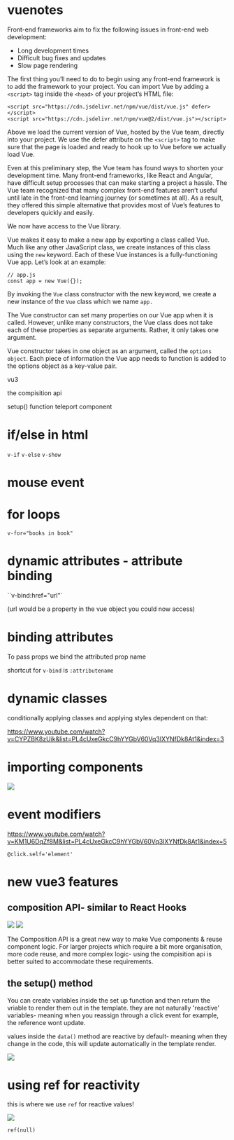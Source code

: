 # vuenotes

Front-end frameworks aim to fix the following issues in front-end web development:

- Long development times
- Difficult bug fixes and updates
- Slow page rendering

The first thing you’ll need to do to begin using any front-end framework is to add the framework to your project. You can import Vue by adding a `<script>` tag inside the `<head>` of your project’s HTML file:

```
<script src="https://cdn.jsdelivr.net/npm/vue/dist/vue.js" defer></script>
<script src="https://cdn.jsdelivr.net/npm/vue@2/dist/vue.js"></script>

```

Above we load the current version of Vue, hosted by the Vue team, directly into your project. We use the defer attribute on the `<script>` tag to make sure that the page is loaded and ready to hook up to Vue before we actually load Vue.

Even at this preliminary step, the Vue team has found ways to shorten your development time. Many front-end frameworks, like React and Angular, have difficult setup processes that can make starting a project a hassle. The Vue team recognized that many complex front-end features aren’t useful until late in the front-end learning journey (or sometimes at all). As a result, they offered this simple alternative that provides most of Vue’s features to developers quickly and easily.

We now have access to the Vue library.


Vue makes it easy to make a new app by exporting a class called Vue. Much like any other JavaScript class, we create instances of this class using the `new` keyword. Each of these Vue instances is a fully-functioning Vue app. Let’s look at an example:

```
// app.js
const app = new Vue({});
```

By invoking the `Vue` class constructor with the new keyword, we create a new instance of the `Vue` class which we name `app.` 

The Vue constructor can set many properties on our Vue app when it is called. However, unlike many constructors, the Vue class does not take each of these properties as separate arguments. Rather, it only takes one argument.

 Vue constructor takes in one object as an argument, called the `options object`. Each piece of information the Vue app needs to function is added to the options object as a key-value pair. 

 vu3

 the compisition api

 setup() function
 teleport component 

 # if/else in html

 `v-if`
 `v-else`
 `v-show`


 # mouse event

 # for loops

 `v-for="books in book"`

 # dynamic attributes - attribute binding

 ``v-bind:href="url"`

(url would be a property in the vue object you could now access)

# binding attributes

To pass props we bind the attributed prop name 

shortcut for `v-bind` is `:attributename`

# dynamic classes

conditionally applying classes and applying styles dependent on that:

https://www.youtube.com/watch?v=CYPZBK8zUik&list=PL4cUxeGkcC9hYYGbV60Vq3IXYNfDk8At1&index=3

# importing components

<img src="./assets/img.png"></img>

# event modifiers

https://www.youtube.com/watch?v=KM1U6DqZf8M&list=PL4cUxeGkcC9hYYGbV60Vq3IXYNfDk8At1&index=5

`@click.self='element'`

# new vue3 features

## composition API- similar to React Hooks

<img src="./assets/img2.png"></img>
<img src="./assets/img3.png"></img>

The Composition API is a great new way to make Vue components & reuse component logic.
For larger projects which require a bit more organisation, more code reuse, and more complex logic- using the compisition api is better suited to accommodate these requirements.

## the setup() method

You can create variables inside the set up function and then return the vriable to render them out in the template. they are not naturally 'reactive' variables- meaning when you reassign through a click event for example, the reference wont update.

values inside the `data()` method are reactive by default- meaning when they change in the code, this will update automatically in the template render. 

<img src="./assets/img4.png"></img>

# using ref for reactivity 

this is where we use `ref` for reactive values! 

<img src="./assets/img5.png"></img>


`ref(null)`


